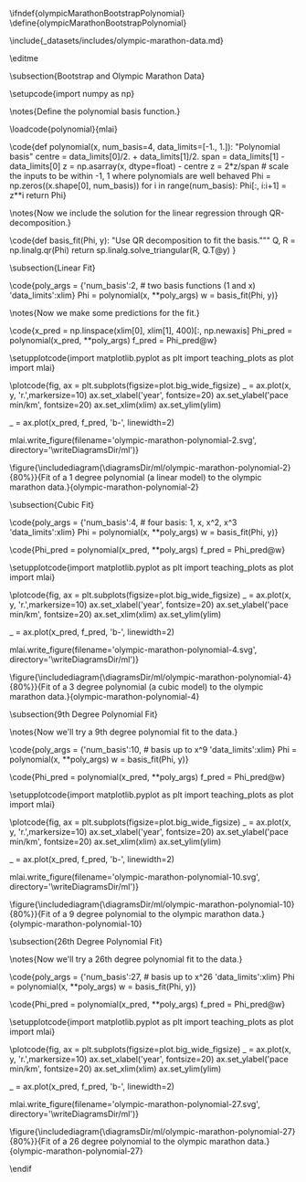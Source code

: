 \ifndef{olympicMarathonBootstrapPolynomial}
\define{olympicMarathonBootstrapPolynomial}

\include{_datasets/includes/olympic-marathon-data.md}

\editme

\subsection{Bootstrap and Olympic Marathon Data}

\setupcode{import numpy as np}

\notes{Define the polynomial basis function.}

\loadcode{polynomial}{mlai}

\code{def polynomial(x, num_basis=4, data_limits=[-1., 1.]):
    "Polynomial basis"
    centre = data_limits[0]/2. + data_limits[1]/2.
    span = data_limits[1] - data_limits[0]
    z = np.asarray(x, dtype=float) - centre
    z = 2*z/span   # scale the inputs to be within -1, 1 where polynomials are well behaved
    Phi = np.zeros((x.shape[0], num_basis))
    for i in range(num_basis):
        Phi[:, i:i+1] = z**i
    return Phi}

\notes{Now we include the solution for the linear regression through QR-decomposition.}

\code{def basis_fit(Phi, y):
    "Use QR decomposition to fit the basis."""
	Q, R = np.linalg.qr(Phi)
	return sp.linalg.solve_triangular(R, Q.T@y) 
}

\subsection{Linear Fit}

\code{poly_args = {'num_basis':2, # two basis functions (1 and x)
             'data_limits':xlim}
Phi = polynomial(x, **poly_args)
w = basis_fit(Phi, y)}

\notes{Now we make some predictions for the fit.}

\code{x_pred = np.linspace(xlim[0], xlim[1], 400)[:, np.newaxis]
Phi_pred = polynomial(x_pred, **poly_args)
f_pred = Phi_pred@w}

\setupplotcode{import matplotlib.pyplot as plt
import teaching_plots as plot
import mlai}

\plotcode{fig, ax = plt.subplots(figsize=plot.big_wide_figsize)
_ = ax.plot(x, y, 'r.',markersize=10)
ax.set_xlabel('year', fontsize=20)
ax.set_ylabel('pace min/km', fontsize=20)
ax.set_xlim(xlim)
ax.set_ylim(ylim)

_ = ax.plot(x_pred, f_pred, 'b-', linewidth=2)

mlai.write_figure(filename='olympic-marathon-polynomial-2.svg', 
				  directory='\writeDiagramsDir/ml')}

\figure{\includediagram{\diagramsDir/ml/olympic-marathon-polynomial-2}{80%}}{Fit of a 1 degree polynomial (a linear model) to the olympic marathon data.}{olympic-marathon-polynomial-2}


\subsection{Cubic Fit}

\code{poly_args = {'num_basis':4, # four basis: 1, x, x^2, x^3
             'data_limits':xlim}
Phi = polynomial(x, **poly_args)
w = basis_fit(Phi, y)}


\code{Phi_pred = polynomial(x_pred, **poly_args)
f_pred = Phi_pred@w}

\setupplotcode{import matplotlib.pyplot as plt
import teaching_plots as plot
import mlai}

\plotcode{fig, ax = plt.subplots(figsize=plot.big_wide_figsize)
_ = ax.plot(x, y, 'r.',markersize=10)
ax.set_xlabel('year', fontsize=20)
ax.set_ylabel('pace min/km', fontsize=20)
ax.set_xlim(xlim)
ax.set_ylim(ylim)

_ = ax.plot(x_pred, f_pred, 'b-', linewidth=2)

mlai.write_figure(filename='olympic-marathon-polynomial-4.svg', 
				  directory='\writeDiagramsDir/ml')}

\figure{\includediagram{\diagramsDir/ml/olympic-marathon-polynomial-4}{80%}}{Fit of a 3 degree polynomial (a cubic model) to the olympic marathon data.}{olympic-marathon-polynomial-4}

\subsection{9th Degree Polynomial Fit}

\notes{Now we'll try a 9th degree polynomial fit to the data.}

\code{poly_args = {'num_basis':10, # basis up to x^9
             'data_limits':xlim}
Phi = polynomial(x, **poly_args)
w = basis_fit(Phi, y)}


\code{Phi_pred = polynomial(x_pred, **poly_args)
f_pred = Phi_pred@w}

\setupplotcode{import matplotlib.pyplot as plt
import teaching_plots as plot
import mlai}

\plotcode{fig, ax = plt.subplots(figsize=plot.big_wide_figsize)
_ = ax.plot(x, y, 'r.',markersize=10)
ax.set_xlabel('year', fontsize=20)
ax.set_ylabel('pace min/km', fontsize=20)
ax.set_xlim(xlim)
ax.set_ylim(ylim)

_ = ax.plot(x_pred, f_pred, 'b-', linewidth=2)

mlai.write_figure(filename='olympic-marathon-polynomial-10.svg', 
				  directory='\writeDiagramsDir/ml')}

\figure{\includediagram{\diagramsDir/ml/olympic-marathon-polynomial-10}{80%}}{Fit of a 9 degree polynomial to the olympic marathon data.}{olympic-marathon-polynomial-10}


\subsection{26th Degree Polynomial Fit}

\notes{Now we'll try a 26th degree polynomial fit to the data.}

\code{poly_args = {'num_basis':27, # basis up to x^26
             'data_limits':xlim}
Phi = polynomial(x, **poly_args)
w = basis_fit(Phi, y)}


\code{Phi_pred = polynomial(x_pred, **poly_args)
f_pred = Phi_pred@w}

\setupplotcode{import matplotlib.pyplot as plt
import teaching_plots as plot
import mlai}

\plotcode{fig, ax = plt.subplots(figsize=plot.big_wide_figsize)
_ = ax.plot(x, y, 'r.',markersize=10)
ax.set_xlabel('year', fontsize=20)
ax.set_ylabel('pace min/km', fontsize=20)
ax.set_xlim(xlim)
ax.set_ylim(ylim)

_ = ax.plot(x_pred, f_pred, 'b-', linewidth=2)

mlai.write_figure(filename='olympic-marathon-polynomial-27.svg', 
				  directory='\writeDiagramsDir/ml')}

\figure{\includediagram{\diagramsDir/ml/olympic-marathon-polynomial-27}{80%}}{Fit of a 26 degree polynomial to the olympic marathon data.}{olympic-marathon-polynomial-27}




                            
\endif
